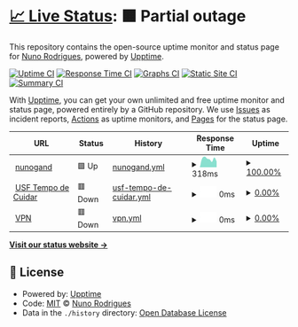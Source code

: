 # [📈 Live Status](https://nunogand.com): <!--live status--> **🟧 Partial outage**

This repository contains the open-source uptime monitor and status page for [Nuno Rodrigues](nunogand.github.io), powered by [Upptime](https://github.com/upptime/upptime).

[![Uptime CI](https://github.com/nunogand/upptime/workflows/Uptime%20CI/badge.svg)](https://github.com/nunogand/upptime/actions?query=workflow%3A%22Uptime+CI%22)
[![Response Time CI](https://github.com/nunogand/upptime/workflows/Response%20Time%20CI/badge.svg)](https://github.com/nunogand/upptime/actions?query=workflow%3A%22Response+Time+CI%22)
[![Graphs CI](https://github.com/nunogand/upptime/workflows/Graphs%20CI/badge.svg)](https://github.com/nunogand/upptime/actions?query=workflow%3A%22Graphs+CI%22)
[![Static Site CI](https://github.com/nunogand/upptime/workflows/Static%20Site%20CI/badge.svg)](https://github.com/nunogand/upptime/actions?query=workflow%3A%22Static+Site+CI%22)
[![Summary CI](https://github.com/nunogand/upptime/workflows/Summary%20CI/badge.svg)](https://github.com/nunogand/upptime/actions?query=workflow%3A%22Summary+CI%22)

With [Upptime](https://upptime.js.org), you can get your own unlimited and free uptime monitor and status page, powered entirely by a GitHub repository. We use [Issues](https://github.com/nunogand/upptime/issues) as incident reports, [Actions](https://github.com/nunogand/upptime/actions) as uptime monitors, and [Pages](https://nunogand.com) for the status page.

<!--start: status pages-->
<!-- This summary is generated by Upptime (https://github.com/upptime/upptime) -->
<!-- Do not edit this manually, your changes will be overwritten -->
<!-- prettier-ignore -->
| URL | Status | History | Response Time | Uptime |
| --- | ------ | ------- | ------------- | ------ |
| <img alt="" src="https://icons.duckduckgo.com/ip3/nunogand.com.ico" height="13"> [nunogand](https://nunogand.com) | 🟩 Up | [nunogand.yml](https://github.com/nunogand/uptime/commits/HEAD/history/nunogand.yml) | <details><summary><img alt="Response time graph" src="./graphs/nunogand/response-time-week.png" height="20"> 318ms</summary><br><a href="https://nunogand.github.io/uptime/history/nunogand"><img alt="Response time 395" src="https://img.shields.io/endpoint?url=https%3A%2F%2Fraw.githubusercontent.com%2Fnunogand%2Fuptime%2FHEAD%2Fapi%2Fnunogand%2Fresponse-time.json"></a><br><a href="https://nunogand.github.io/uptime/history/nunogand"><img alt="24-hour response time 305" src="https://img.shields.io/endpoint?url=https%3A%2F%2Fraw.githubusercontent.com%2Fnunogand%2Fuptime%2FHEAD%2Fapi%2Fnunogand%2Fresponse-time-day.json"></a><br><a href="https://nunogand.github.io/uptime/history/nunogand"><img alt="7-day response time 318" src="https://img.shields.io/endpoint?url=https%3A%2F%2Fraw.githubusercontent.com%2Fnunogand%2Fuptime%2FHEAD%2Fapi%2Fnunogand%2Fresponse-time-week.json"></a><br><a href="https://nunogand.github.io/uptime/history/nunogand"><img alt="30-day response time 298" src="https://img.shields.io/endpoint?url=https%3A%2F%2Fraw.githubusercontent.com%2Fnunogand%2Fuptime%2FHEAD%2Fapi%2Fnunogand%2Fresponse-time-month.json"></a><br><a href="https://nunogand.github.io/uptime/history/nunogand"><img alt="1-year response time 369" src="https://img.shields.io/endpoint?url=https%3A%2F%2Fraw.githubusercontent.com%2Fnunogand%2Fuptime%2FHEAD%2Fapi%2Fnunogand%2Fresponse-time-year.json"></a></details> | <details><summary><a href="https://nunogand.github.io/uptime/history/nunogand">100.00%</a></summary><a href="https://nunogand.github.io/uptime/history/nunogand"><img alt="All-time uptime 99.99%" src="https://img.shields.io/endpoint?url=https%3A%2F%2Fraw.githubusercontent.com%2Fnunogand%2Fuptime%2FHEAD%2Fapi%2Fnunogand%2Fuptime.json"></a><br><a href="https://nunogand.github.io/uptime/history/nunogand"><img alt="24-hour uptime 100.00%" src="https://img.shields.io/endpoint?url=https%3A%2F%2Fraw.githubusercontent.com%2Fnunogand%2Fuptime%2FHEAD%2Fapi%2Fnunogand%2Fuptime-day.json"></a><br><a href="https://nunogand.github.io/uptime/history/nunogand"><img alt="7-day uptime 100.00%" src="https://img.shields.io/endpoint?url=https%3A%2F%2Fraw.githubusercontent.com%2Fnunogand%2Fuptime%2FHEAD%2Fapi%2Fnunogand%2Fuptime-week.json"></a><br><a href="https://nunogand.github.io/uptime/history/nunogand"><img alt="30-day uptime 100.00%" src="https://img.shields.io/endpoint?url=https%3A%2F%2Fraw.githubusercontent.com%2Fnunogand%2Fuptime%2FHEAD%2Fapi%2Fnunogand%2Fuptime-month.json"></a><br><a href="https://nunogand.github.io/uptime/history/nunogand"><img alt="1-year uptime 100.00%" src="https://img.shields.io/endpoint?url=https%3A%2F%2Fraw.githubusercontent.com%2Fnunogand%2Fuptime%2FHEAD%2Fapi%2Fnunogand%2Fuptime-year.json"></a></details>
| <img alt="" src="https://icons.duckduckgo.com/ip3/null.ico" height="13"> [USF Tempo de Cuidar](https:www.usftempodecuidar.pt) | 🟥 Down | [usf-tempo-de-cuidar.yml](https://github.com/nunogand/uptime/commits/HEAD/history/usf-tempo-de-cuidar.yml) | <details><summary><img alt="Response time graph" src="./graphs/usf-tempo-de-cuidar/response-time-week.png" height="20"> 0ms</summary><br><a href="https://nunogand.github.io/uptime/history/usf-tempo-de-cuidar"><img alt="Response time 0" src="https://img.shields.io/endpoint?url=https%3A%2F%2Fraw.githubusercontent.com%2Fnunogand%2Fuptime%2FHEAD%2Fapi%2Fusf-tempo-de-cuidar%2Fresponse-time.json"></a><br><a href="https://nunogand.github.io/uptime/history/usf-tempo-de-cuidar"><img alt="24-hour response time 0" src="https://img.shields.io/endpoint?url=https%3A%2F%2Fraw.githubusercontent.com%2Fnunogand%2Fuptime%2FHEAD%2Fapi%2Fusf-tempo-de-cuidar%2Fresponse-time-day.json"></a><br><a href="https://nunogand.github.io/uptime/history/usf-tempo-de-cuidar"><img alt="7-day response time 0" src="https://img.shields.io/endpoint?url=https%3A%2F%2Fraw.githubusercontent.com%2Fnunogand%2Fuptime%2FHEAD%2Fapi%2Fusf-tempo-de-cuidar%2Fresponse-time-week.json"></a><br><a href="https://nunogand.github.io/uptime/history/usf-tempo-de-cuidar"><img alt="30-day response time 0" src="https://img.shields.io/endpoint?url=https%3A%2F%2Fraw.githubusercontent.com%2Fnunogand%2Fuptime%2FHEAD%2Fapi%2Fusf-tempo-de-cuidar%2Fresponse-time-month.json"></a><br><a href="https://nunogand.github.io/uptime/history/usf-tempo-de-cuidar"><img alt="1-year response time 0" src="https://img.shields.io/endpoint?url=https%3A%2F%2Fraw.githubusercontent.com%2Fnunogand%2Fuptime%2FHEAD%2Fapi%2Fusf-tempo-de-cuidar%2Fresponse-time-year.json"></a></details> | <details><summary><a href="https://nunogand.github.io/uptime/history/usf-tempo-de-cuidar">0.00%</a></summary><a href="https://nunogand.github.io/uptime/history/usf-tempo-de-cuidar"><img alt="All-time uptime 0.00%" src="https://img.shields.io/endpoint?url=https%3A%2F%2Fraw.githubusercontent.com%2Fnunogand%2Fuptime%2FHEAD%2Fapi%2Fusf-tempo-de-cuidar%2Fuptime.json"></a><br><a href="https://nunogand.github.io/uptime/history/usf-tempo-de-cuidar"><img alt="24-hour uptime 0.00%" src="https://img.shields.io/endpoint?url=https%3A%2F%2Fraw.githubusercontent.com%2Fnunogand%2Fuptime%2FHEAD%2Fapi%2Fusf-tempo-de-cuidar%2Fuptime-day.json"></a><br><a href="https://nunogand.github.io/uptime/history/usf-tempo-de-cuidar"><img alt="7-day uptime 0.00%" src="https://img.shields.io/endpoint?url=https%3A%2F%2Fraw.githubusercontent.com%2Fnunogand%2Fuptime%2FHEAD%2Fapi%2Fusf-tempo-de-cuidar%2Fuptime-week.json"></a><br><a href="https://nunogand.github.io/uptime/history/usf-tempo-de-cuidar"><img alt="30-day uptime 1.38%" src="https://img.shields.io/endpoint?url=https%3A%2F%2Fraw.githubusercontent.com%2Fnunogand%2Fuptime%2FHEAD%2Fapi%2Fusf-tempo-de-cuidar%2Fuptime-month.json"></a><br><a href="https://nunogand.github.io/uptime/history/usf-tempo-de-cuidar"><img alt="1-year uptime 0.00%" src="https://img.shields.io/endpoint?url=https%3A%2F%2Fraw.githubusercontent.com%2Fnunogand%2Fuptime%2FHEAD%2Fapi%2Fusf-tempo-de-cuidar%2Fuptime-year.json"></a></details>
| <img alt="" src="https://icons.duckduckgo.com/ip3/nunogand.asuscomm.com.ico" height="13"> [VPN](https://nunogand.asuscomm.com) | 🟥 Down | [vpn.yml](https://github.com/nunogand/uptime/commits/HEAD/history/vpn.yml) | <details><summary><img alt="Response time graph" src="./graphs/vpn/response-time-week.png" height="20"> 0ms</summary><br><a href="https://nunogand.github.io/uptime/history/vpn"><img alt="Response time 0" src="https://img.shields.io/endpoint?url=https%3A%2F%2Fraw.githubusercontent.com%2Fnunogand%2Fuptime%2FHEAD%2Fapi%2Fvpn%2Fresponse-time.json"></a><br><a href="https://nunogand.github.io/uptime/history/vpn"><img alt="24-hour response time 0" src="https://img.shields.io/endpoint?url=https%3A%2F%2Fraw.githubusercontent.com%2Fnunogand%2Fuptime%2FHEAD%2Fapi%2Fvpn%2Fresponse-time-day.json"></a><br><a href="https://nunogand.github.io/uptime/history/vpn"><img alt="7-day response time 0" src="https://img.shields.io/endpoint?url=https%3A%2F%2Fraw.githubusercontent.com%2Fnunogand%2Fuptime%2FHEAD%2Fapi%2Fvpn%2Fresponse-time-week.json"></a><br><a href="https://nunogand.github.io/uptime/history/vpn"><img alt="30-day response time 0" src="https://img.shields.io/endpoint?url=https%3A%2F%2Fraw.githubusercontent.com%2Fnunogand%2Fuptime%2FHEAD%2Fapi%2Fvpn%2Fresponse-time-month.json"></a><br><a href="https://nunogand.github.io/uptime/history/vpn"><img alt="1-year response time 0" src="https://img.shields.io/endpoint?url=https%3A%2F%2Fraw.githubusercontent.com%2Fnunogand%2Fuptime%2FHEAD%2Fapi%2Fvpn%2Fresponse-time-year.json"></a></details> | <details><summary><a href="https://nunogand.github.io/uptime/history/vpn">0.00%</a></summary><a href="https://nunogand.github.io/uptime/history/vpn"><img alt="All-time uptime 0.00%" src="https://img.shields.io/endpoint?url=https%3A%2F%2Fraw.githubusercontent.com%2Fnunogand%2Fuptime%2FHEAD%2Fapi%2Fvpn%2Fuptime.json"></a><br><a href="https://nunogand.github.io/uptime/history/vpn"><img alt="24-hour uptime 0.00%" src="https://img.shields.io/endpoint?url=https%3A%2F%2Fraw.githubusercontent.com%2Fnunogand%2Fuptime%2FHEAD%2Fapi%2Fvpn%2Fuptime-day.json"></a><br><a href="https://nunogand.github.io/uptime/history/vpn"><img alt="7-day uptime 0.00%" src="https://img.shields.io/endpoint?url=https%3A%2F%2Fraw.githubusercontent.com%2Fnunogand%2Fuptime%2FHEAD%2Fapi%2Fvpn%2Fuptime-week.json"></a><br><a href="https://nunogand.github.io/uptime/history/vpn"><img alt="30-day uptime 0.00%" src="https://img.shields.io/endpoint?url=https%3A%2F%2Fraw.githubusercontent.com%2Fnunogand%2Fuptime%2FHEAD%2Fapi%2Fvpn%2Fuptime-month.json"></a><br><a href="https://nunogand.github.io/uptime/history/vpn"><img alt="1-year uptime 0.00%" src="https://img.shields.io/endpoint?url=https%3A%2F%2Fraw.githubusercontent.com%2Fnunogand%2Fuptime%2FHEAD%2Fapi%2Fvpn%2Fuptime-year.json"></a></details>

<!--end: status pages-->

[**Visit our status website →**](https://nunogand.com)

## 📄 License

- Powered by: [Upptime](https://github.com/upptime/upptime)
- Code: [MIT](./LICENSE) © [Nuno Rodrigues](nunogand.github.io)
- Data in the `./history` directory: [Open Database License](https://opendatacommons.org/licenses/odbl/1-0/)
